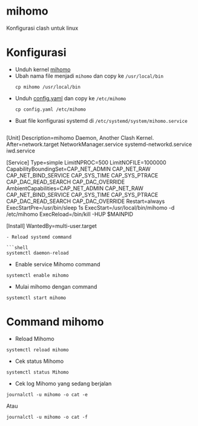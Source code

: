 # mihomo
  Konfigurasi clash untuk linux
# Konfigurasi
- Unduh kernel [mihomo](https://github.com/MetaCubeX/mihomo/releases)
- Ubah nama file menjadi `mihomo` dan copy ke `/usr/local/bin`
  ```shell
  cp mihomo /usr/local/bin
  ```
- Unduh [config.yaml](test) dan copy ke `/etc/mihomo`
  ```shell
  cp config.yaml /etc/mihomo
- Buat file konfigurasi systemd di `/etc/systemd/system/mihomo.service`
  ```ini
[Unit]
Description=mihomo Daemon, Another Clash Kernel.
After=network.target NetworkManager.service systemd-networkd.service iwd.service

[Service]
Type=simple
LimitNPROC=500
LimitNOFILE=1000000
CapabilityBoundingSet=CAP_NET_ADMIN CAP_NET_RAW CAP_NET_BIND_SERVICE CAP_SYS_TIME CAP_SYS_PTRACE CAP_DAC_READ_SEARCH CAP_DAC_OVERRIDE
AmbientCapabilities=CAP_NET_ADMIN CAP_NET_RAW CAP_NET_BIND_SERVICE CAP_SYS_TIME CAP_SYS_PTRACE CAP_DAC_READ_SEARCH CAP_DAC_OVERRIDE
Restart=always
ExecStartPre=/usr/bin/sleep 1s
ExecStart=/usr/local/bin/mihomo -d /etc/mihomo
ExecReload=/bin/kill -HUP $MAINPID

[Install]
WantedBy=multi-user.target
```
- Reload systemd command

```shell
systemctl daemon-reload
```

- Enable service Mihomo command

```shell
systemctl enable mihomo
```

- Mulai mihomo dengan command

```shell
systemctl start mihomo
```

# Command mihomo
- Reload Mihomo

```shell
systemctl reload mihomo
```

- Cek status Mihomo

```shell
systemctl status Mihomo
```

- Cek log Mihomo yang sedang berjalan

```shell
journalctl -u mihomo -o cat -e
```

Atau

```shell
journalctl -u mihomo -o cat -f
```

